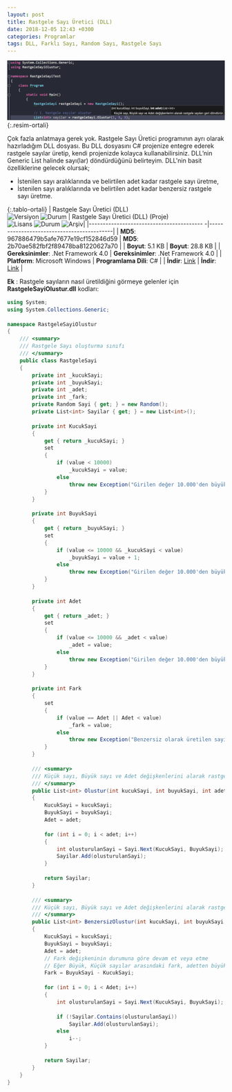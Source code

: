 ```yaml
---
layout: post
title: Rastgele Sayı Üretici (DLL)
date: 2018-12-05 12:43 +0300
categories: Programlar
tags: DLL, Farklı Sayı, Random Sayı, Rastgele Sayı
---
```

![rastgele-sayi-uretici-dll](/images/programlar/rastgele-sayi-uretici-dll.png){:.resim-ortali}

Çok fazla anlatmaya gerek yok. Rastgele Sayı Üretici programının ayrı olarak hazırladığım DLL dosyası. Bu DLL dosyasını C# projenize entegre ederek rastgele sayılar üretip, kendi projenizde kolayca kullanabilirsiniz. DLL’nin Generic List halinde sayı(lar) döndürdüğünü belirteyim. DLL'nin basit özelliklerine gelecek olursak;

- İstenilen sayı aralıklarında ve belirtilen adet kadar rastgele sayı üretme,
- İstenilen sayı aralıklarında ve belirtilen adet kadar benzersiz rastgele sayı üretme.


{:.tablo-ortali}
| Rastgele Sayı Üretici (DLL) <br>![Versiyon](https://img.shields.io/badge/Versiyon-1.00-blueviolet.svg?style=flat) ![Durum](https://img.shields.io/badge/Durum-Çalışıyor-success.svg?style=flat) | Rastgele Sayı Üretici (DLL) (Proje)<br>![Lisans](https://img.shields.io/badge/Lisans-MIT-blue.svg?style=flat) ![Durum](https://img.shields.io/badge/Proje-Sonlandırıldı-lightgray.svg?style=flat) ![Arşiv](https://img.shields.io/badge/Arşiv-orange.svg?style=flat)|
|----------------------------------------- -|-------------------------------------------|
| **MD5**: 967886479b5afe7677e19cf152846d59 | **MD5**: 2b70ae582fbf2f89478ba81220627a70 | 
| **Boyut**: 5.1 KB                       | **Boyut**:  28.8 KB                         |
| **Gereksinimler**: .Net Framework 4.0     | **Gereksinimler**: .Net Framework  4.0    |
| **Platform**: Microsoft Windows           | **Programlama Dili**: C#                  |
| **İndir**: [Link](http://www.umutd.com/programlar/rastgele-sayi-dll.zip)         | **İndir**: [Link](http://www.umutd.com/programlar/rastgele-sayi-dll-proje.zip)                      |

**Ek** : Rastgele sayıların nasıl üretildiğini görmeye gelenler için **RastgeleSayiOlustur.dll** kodları:

```csharp
using System;
using System.Collections.Generic;
 
namespace RastgeleSayiOlustur
{
    /// <summary>
    /// Rastgele Sayı oluşturma sınıfı
    /// </summary>
    public class RastgeleSayi
    {
        private int _kucukSayi;
        private int _buyukSayi;
        private int _adet;
        private int _fark;
        private Random Sayi { get; } = new Random();
        private List<int> Sayilar { get; } = new List<int>();
 
        private int KucukSayi
        {
            get { return _kucukSayi; }
            set
            {
                if (value < 10000)
                    _kucukSayi = value;
                else
                    throw new Exception("Girilen değer 10.000'den büyük olmamalı!");
            }
        }
 
        private int BuyukSayi
        {
            get { return _buyukSayi; }
            set
            {
                if (value <= 10000 && _kucukSayi < value)
                    _buyukSayi = value + 1;
                else
                    throw new Exception("Girilen değer 10.000'den büyük olmamalı veya küçük sayıdan büyük olmalı!");
            }
        }
 
        private int Adet
        {
            get { return _adet; }
            set
            {
                if (value <= 10000 && _adet < value)
                    _adet = value;
                else
                    throw new Exception("Girilen değer 10.000'den büyük olmamalı!");
            }
        }
 
        private int Fark
        {
            set
            {
                if (value == Adet || Adet < value)
                    _fark = value;
                else
                    throw new Exception("Benzersiz olarak üretilen sayılar Büyük Sayı ile Küçük Sayı farkından fazla olamaz!");
            }
        }
 
        /// <summary>
        /// Küçük sayı, Büyük sayı ve Adet değişkenlerini alarak rastgele sayıları geri döndürür.
        /// </summary>
        public List<int> Olustur(int kucukSayi, int buyukSayi, int adet)
        {
            KucukSayi = kucukSayi;
            BuyukSayi = buyukSayi;
            Adet = adet;
 
            for (int i = 0; i < adet; i++)
            {
                int olusturulanSayi = Sayi.Next(KucukSayi, BuyukSayi);
                Sayilar.Add(olusturulanSayi);
            }
 
            return Sayilar;
        }
 
        /// <summary>
        /// Küçük sayı, Büyük sayı ve Adet değişkenlerini alarak rastgele ve benzersiz sayıları geri döndürür.
        /// </summary>
        public List<int> BenzersizOlustur(int kucukSayi, int buyukSayi, int adet)
        {
            KucukSayi = kucukSayi;
            BuyukSayi = buyukSayi;
            Adet = adet;
            // Fark değişkeninin durumuna göre devam et veya etme
            // Eğer Büyük, Küçük sayılar arasındaki fark, adetten büyükse işlemi sonlandır
            Fark = BuyukSayi - KucukSayi;
 
            for (int i = 0; i < Adet; i++)
            {
                int olusturulanSayi = Sayi.Next(KucukSayi, BuyukSayi);
 
                if (!Sayilar.Contains(olusturulanSayi))
                    Sayilar.Add(olusturulanSayi);
                else
                    i--;
            }
 
            return Sayilar;
        }
    }
}
```

